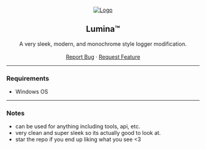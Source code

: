 <div id="top"></div>

<br/>
<div align="center">
  <a href="https://github.com/BornPaster/bruce">
    <img src="https://i.imgur.com/uBjkI1D.png" alt="Logo" >
  </a>
  
  <h2 align="center">Lumina™</h3>

  <p align="center">
    A very sleek, modern, and monochrome style logger modification.
    <br />
    <br />
    <a href="https://github.com/BornPaster/bruce/issues">Report Bug</a>
    ·
    <a href="https://github.com/BornPaster/bruce/issues">Request Feature</a>
  </p>
</div>


---------------------------------------

### Requirements
* Windows OS

---------------------------------------

### Notes
* can be used for anything including tools, api, etc.
* very clean and super sleek so its actually good to look at.
* star the repo if you end up liking what you see <3
